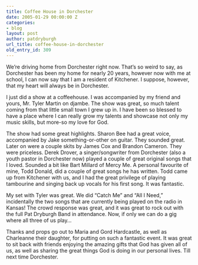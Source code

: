 ```yaml
---
title: Coffee House in Dorchester
date: 2005-01-29 00:00:00 Z
categories:
- blog
layout: post
author: patdryburgh
url_title: coffee-house-in-dorchester
old_entry_id: 309
---
```


We’re driving home from Dorchester right now. That’s so weird to say, as Dorchester has been my home for nearly 20 years, however now with me at school, I can now say that I am a resident of Kitchener. I suppose, however, that my heart will always be in Dorchester.

I just did a show at a coffeehouse. I was accompanied by my friend and yours, Mr. Tyler Martin on djambe. The show was great, so much talent coming from that little small town I grew up in. I have been so blessed to have a place where I can really grow my talents and showcase not only my music skills, but more-so my love for God.

The show had some great highlights. Sharon Bee had a great voice, accompanied by Jake something-or-other on guitar. They sounded great. Later on were a couple skits by James Cox and Brandon Cameron. They were priceless. Derek Drover, a singer/songwriter from Dorchester (also a youth pastor in Dorchester now) played a couple of great original songs that I loved. Sounded a bit like Bart Millard of Mercy Me. A personal favourite of mine, Todd Donald, did a couple of great songs he has written. Todd came up from Kitchener with us, and I had the great privilege of playing tambourine and singing back up vocals for his first song. It was fantastic.

My set with Tyler was great. We did “Catch Me” and “All I Need,” incidentally the two songs that are currently being played on the radio in Kansas! The crowd response was great, and it was great to rock out with the full Pat Dryburgh Band in attendance. Now, if only we can do a gig where all three of us play…

Thanks and props go out to Maria and Gord Hardcastle, as well as Charleanne their daughter, for putting on such a fantastic event. It was great to sit back with friends enjoying the amazing gifts that God has given all of us, as well as sharing the great things God is doing in our personal lives. Till next time Dorchester.